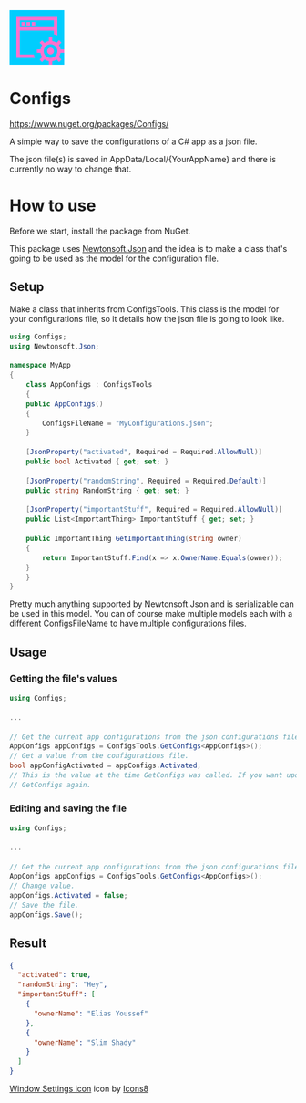 ![Configs icon](/Configs/Assets/icons8-window-settings-96.png)

# Configs

https://www.nuget.org/packages/Configs/

A simple way to save the configurations of a C# app as a json file.

The json file(s) is saved in AppData/Local/{YourAppName} and there is currently no way to change that.

# How to use

Before we start, install the package from NuGet.

This package uses [Newtonsoft.Json](https://github.com/JamesNK/Newtonsoft.Json) and the idea is to make a class that's
going to be used as the model for the configuration file.

## Setup

Make a class that inherits from ConfigsTools. This class is the model for your configurations file, so it details how
the json file is going to look like.

```C#
using Configs;
using Newtonsoft.Json;

namespace MyApp
{
    class AppConfigs : ConfigsTools
    {
	public AppConfigs()
	{
	    ConfigsFileName = "MyConfigurations.json";
	}

	[JsonProperty("activated", Required = Required.AllowNull)]
	public bool Activated { get; set; }

	[JsonProperty("randomString", Required = Required.Default)]
	public string RandomString { get; set; }

	[JsonProperty("importantStuff", Required = Required.AllowNull)]
	public List<ImportantThing> ImportantStuff { get; set; }

	public ImportantThing GetImportantThing(string owner)
	{
	    return ImportantStuff.Find(x => x.OwnerName.Equals(owner));
	}
    }
}
```

Pretty much anything supported by Newtonsoft.Json and is serializable can be used in this model. You can of course make
multiple models each with a different ConfigsFileName to have multiple configurations files.

## Usage

### Getting the file's values

```C#
using Configs;

...

// Get the current app configurations from the json configurations file.
AppConfigs appConfigs = ConfigsTools.GetConfigs<AppConfigs>();
// Get a value from the configurations file.
bool appConfigActivated = appConfigs.Activated;
// This is the value at the time GetConfigs was called. If you want updated values then you have to call
// GetConfigs again.
```

### Editing and saving the file

```C#
using Configs;

...

// Get the current app configurations from the json configurations file.
AppConfigs appConfigs = ConfigsTools.GetConfigs<AppConfigs>();
// Change value.
appConfigs.Activated = false;
// Save the file.
appConfigs.Save();
```

## Result

```json
{
  "activated": true,
  "randomString": "Hey",
  "importantStuff": [
    {
      "ownerName": "Elias Youssef"
    },
    {
      "ownerName": "Slim Shady"
    }
  ]
}
```

<a target="_blank" href="https://icons8.com/icons/set/window-settings">Window Settings icon</a> icon
by <a target="_blank" href="https://icons8.com">Icons8</a>

